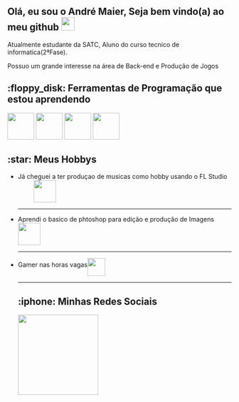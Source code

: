 <h2>Olá, eu sou o André Maier, Seja bem vindo(a) ao meu github <img src="https://media.tenor.com/itjFesV8_RUAAAAi/soulja-boy-pepe.gif" heigth="30" width="30"></h2>
<p>Atualmente estudante da SATC, Aluno do curso tecnico de informatica(2ªFase).</p>
<p>Possuo um grande interesse na área de Back-end e Produção de Jogos</p>
<h2>:floppy_disk: Ferramentas de Programação que estou aprendendo </h2>
<p><img src="https://cdn.jsdelivr.net/gh/devicons/devicon/icons/python/python-original.svg" heigth="60" width="60">
<img src="https://cdn.jsdelivr.net/gh/devicons/devicon/icons/c/c-plain.svg"heigth="60" width="60">
<img src="https://cdn.jsdelivr.net/gh/devicons/devicon/icons/photoshop/photoshop-line.svg"heigth="60" width="60">
<img src="https://cdn.jsdelivr.net/gh/devicons/devicon/icons/html5/html5-original.svg"heigth="60" width="60">
<h2>:star: Meus Hobbys</h2>
<ul>
<li><p>Já cheguei a ter produçao de musicas como hobby usando o FL Studio ⠀⠀⠀
<img src="https://media.tenor.com/SG4Mic1ZZrQAAAAi/fl-studio-petpet.gif"heigth="50" width="50" align="middle">  
</p> </li>

<hr>
<li><p>Aprendi o basico de phtoshop para edição e produção de Imagens⠀⠀⠀ 
<img src="https://media.tenor.com/s3oRS9Uq1qMAAAAi/photoshop-pet-pet-meme.gif" heigth="50" width="50" align="middle"> 
</p> </li>

<hr>
<li><p>Gamer nas horas vagas<img src="https://media.tenor.com/-8-TfZ1GMIsAAAAi/kiwi-catscafe.gif" heigth="40" width="40"align="middle"> ⠀⠀

<p>
</p>
</ol>
<hr>

<h2>:iphone: Minhas Redes Sociais</h2>
<div>
<a href="https://www.instagram.com/andre_dos_santos_maier/"> 
<img height="180em" src="https://static.vecteezy.com/system/resources/previews/018/930/413/original/instagram-logo-instagram-icon-transparent-free-png.png" />
